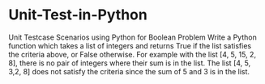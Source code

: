 # Unit-Test-in-Python
Unit Testcase Scenarios using Python for Boolean Problem 
Write a Python function which takes a list of integers and returns True if the list satisfies the criteria above, or False otherwise. 
For example with the list [4, 5, 15, 2, 8], there is no pair of integers where their sum is in the list. 
The list [4, 5, 3,2, 8] does not satisfy the criteria since the sum of 5 and 3 is in the list.
